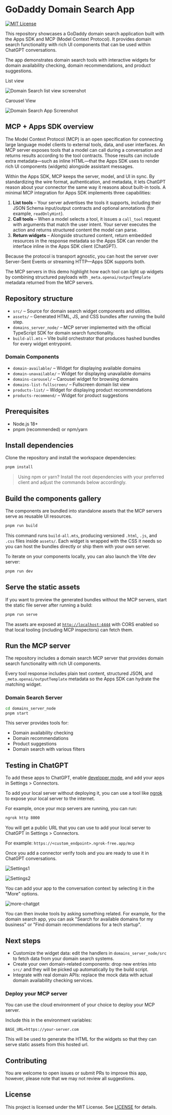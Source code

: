 # GoDaddy Domain Search App

[![MIT License](https://img.shields.io/badge/License-MIT-green.svg)](LICENSE)

This repository showcases a GoDaddy domain search application built with the Apps SDK and MCP (Model Context Protocol). It provides domain search functionality with rich UI components that can be used within ChatGPT conversations.

The app demonstrates domain search tools with interactive widgets for domain availability checking, domain recommendations, and product suggestions.

List view

![Domain Search list view screenshot](./images/list.png)

Carousel View

![Domain Search App Screenshot](./images/carousel.png) 

## MCP + Apps SDK overview

The Model Context Protocol (MCP) is an open specification for connecting large language model clients to external tools, data, and user interfaces. An MCP server exposes tools that a model can call during a conversation and returns results according to the tool contracts. Those results can include extra metadata—such as inline HTML—that the Apps SDK uses to render rich UI components (widgets) alongside assistant messages.

Within the Apps SDK, MCP keeps the server, model, and UI in sync. By standardizing the wire format, authentication, and metadata, it lets ChatGPT reason about your connector the same way it reasons about built-in tools. A minimal MCP integration for Apps SDK implements three capabilities:

1. **List tools** – Your server advertises the tools it supports, including their JSON Schema input/output contracts and optional annotations (for example, `readOnlyHint`).
2. **Call tools** – When a model selects a tool, it issues a `call_tool` request with arguments that match the user intent. Your server executes the action and returns structured content the model can parse.
3. **Return widgets** – Alongside structured content, return embedded resources in the response metadata so the Apps SDK can render the interface inline in the Apps SDK client (ChatGPT).

Because the protocol is transport agnostic, you can host the server over Server-Sent Events or streaming HTTP—Apps SDK supports both.

The MCP servers in this demo highlight how each tool can light up widgets by combining structured payloads with `_meta.openai/outputTemplate` metadata returned from the MCP servers.

## Repository structure

- `src/` – Source for domain search widget components and utilities.
- `assets/` – Generated HTML, JS, and CSS bundles after running the build step.
- `domains_server_node/` – MCP server implemented with the official TypeScript SDK for domain search functionality.
- `build-all.mts` – Vite build orchestrator that produces hashed bundles for every widget entrypoint.

### Domain Components

- `domain-available/` – Widget for displaying available domains
- `domain-unavailable/` – Widget for displaying unavailable domains  
- `domains-carousel/` – Carousel widget for browsing domains
- `domains-list-fullscreen/` – Fullscreen domain list view
- `products-list/` – Widget for displaying product recommendations
- `products-recommend/` – Widget for product suggestions

## Prerequisites

- Node.js 18+
- pnpm (recommended) or npm/yarn

## Install dependencies

Clone the repository and install the workspace dependencies:

```bash
pnpm install
```

> Using npm or yarn? Install the root dependencies with your preferred client and adjust the commands below accordingly.

## Build the components gallery

The components are bundled into standalone assets that the MCP servers serve as reusable UI resources.

```bash
pnpm run build
```

This command runs `build-all.mts`, producing versioned `.html`, `.js`, and `.css` files inside `assets/`. Each widget is wrapped with the CSS it needs so you can host the bundles directly or ship them with your own server.

To iterate on your components locally, you can also launch the Vite dev server:

```bash
pnpm run dev
```

## Serve the static assets

If you want to preview the generated bundles without the MCP servers, start the static file server after running a build:

```bash
pnpm run serve
```

The assets are exposed at [`http://localhost:4444`](http://localhost:4444) with CORS enabled so that local tooling (including MCP inspectors) can fetch them.

## Run the MCP server

The repository includes a domain search MCP server that provides domain search functionality with rich UI components.

Every tool response includes plain text content, structured JSON, and `_meta.openai/outputTemplate` metadata so the Apps SDK can hydrate the matching widget.

### Domain Search Server

```bash
cd domains_server_node
pnpm start
```

This server provides tools for:
- Domain availability checking
- Domain recommendations
- Product suggestions
- Domain search with various filters

## Testing in ChatGPT

To add these apps to ChatGPT, enable [developer mode](https://platform.openai.com/docs/guides/developer-mode), and add your apps in Settings > Connectors.

To add your local server without deploying it, you can use a tool like [ngrok](https://ngrok.com/) to expose your local server to the internet.

For example, once your mcp servers are running, you can run:

```bash
ngrok http 8000
```

You will get a public URL that you can use to add your local server to ChatGPT in Settings > Connectors.

For example: `https://<custom_endpoint>.ngrok-free.app/mcp`

Once you add a connector verify tools and you are ready to use it in ChatGPT conversations.

![Settings1](./images/app_setting.png)

![Settings2](./images/app_setting0.png)

You can add your app to the conversation context by selecting it in the "More" options.

![more-chatgpt](https://github.com/user-attachments/assets/26852b36-7f9e-4f48-a515-aebd87173399)

You can then invoke tools by asking something related. For example, for the domain search app, you can ask "Search for available domains for my business" or "Find domain recommendations for a tech startup".

## Next steps

- Customize the widget data: edit the handlers in `domains_server_node/src` to fetch data from your domain search systems.
- Create your own domain-related components: drop new entries into `src/` and they will be picked up automatically by the build script.
- Integrate with real domain APIs: replace the mock data with actual domain availability checking services.

### Deploy your MCP server

You can use the cloud environment of your choice to deploy your MCP server.

Include this in the environment variables:

```
BASE_URL=https://your-server.com
```

This will be used to generate the HTML for the widgets so that they can serve static assets from this hosted url.

## Contributing

You are welcome to open issues or submit PRs to improve this app, however, please note that we may not review all suggestions.

## License

This project is licensed under the MIT License. See [LICENSE](./LICENSE) for details.
